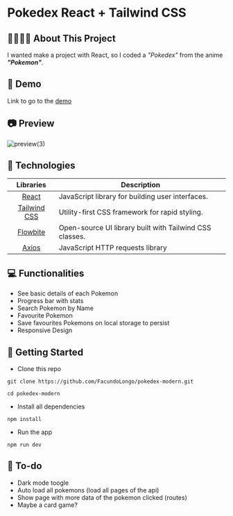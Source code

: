 # Pokedex React + Tailwind CSS

## 👩🏻‍💻📝 About This Project 
I wanted make a project with React, so I coded a <i>"Pokedex"</i> from the anime <i><b>"Pokemon"</b></i>. 


## 🔗 Demo
Link to go to the <a href="https://facundolongo.github.io/pokedex-modern/">demo</a>


## 📷 Preview
![preview(3)](https://user-images.githubusercontent.com/51764985/215295473-32492304-18bc-42f6-b32c-267cc1c60e7f.gif)


## 🚀 Technologies
| Libraries          | Description   |
| :-------------:|--------------|
| [React](http://facebook.github.io/react/index.html) | JavaScript library for building user interfaces. |
| [Tailwind CSS](https://github.com/tailwindlabs/tailwindcss) | Utility-first CSS framework for rapid styling. |
| [Flowbite](https://github.com/themesberg/flowbite) | Open-source UI library built with Tailwind CSS classes. |
| [Axios](https://github.com/axios/axios) | JavaScript HTTP requests library |


## 💻 Functionalities
- See basic details of each Pokemon
- Progress bar with stats
- Search Pokemon by Name
- Favourite Pokemon
- Save favourites Pokemons on local storage to persist 
- Responsive Design 


## 🚀 Getting Started
- Clone this repo
```
git clone https://github.com/FacundoLongo/pokedex-modern.git

cd pokedex-modern
```
- Install all dependencies
```
npm install
```
- Run the app
```
npm run dev
```

## 📃 To-do
- Dark mode toogle
- Auto load all pokemons (load all pages of the api)
- Show page with more data of the pokemon clicked (routes)
- Maybe a card game?
